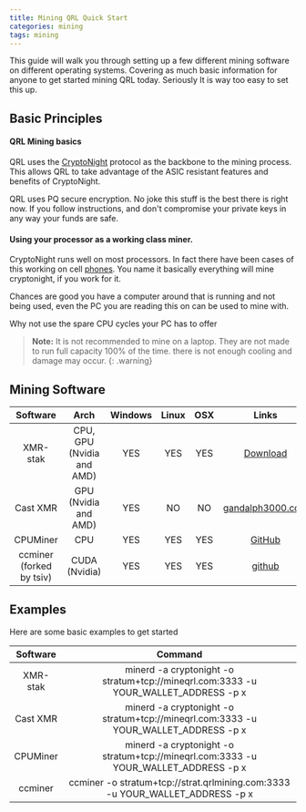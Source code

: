 ```yaml
---
title: Mining QRL Quick Start
categories: mining
tags: mining
---
```



This guide will walk you through setting up a few different mining software on different operating systems. Covering as much basic information for anyone to get started mining QRL today. Seriously It is way too easy to set this up.


## Basic Principles

#### QRL Mining basics

QRL uses the [CryptoNight](#) protocol as the backbone to the mining process. This allows QRL to take advantage of the ASIC resistant features and benefits of CryptoNight. 

QRL uses PQ secure encryption. No joke this stuff is the best there is right now. If you follow instructions, and don't compromise your private keys in any way your funds are safe.

#### Using your processor as a working class miner. 
CryptoNight runs well on most processors. In fact there have been cases of this working on cell [phones](https://play.google.com/store/apps/details?id=com.ethics.path.tonymonero). You name it basically everything will mine cryptonight, if you work for it. 

Chances are good you have a computer around that is running and not being used, even the PC you are reading this on can be used to mine with.

Why not use the spare CPU cycles your PC has to offer

> **Note:** It is not recommended to mine on a laptop. They are not made to run full capacity 100% of the time. there is not enough cooling and damage may occur.
{: .warning}

## Mining Software

| Software      |  Arch | Windows     | Linux |  OSX   |  Links |
| :------------:|:-----:|:-----------:|:-----:|:------:|:------:|
|   XMR-stak    | CPU, GPU (Nvidia and AMD) |  YES     |  YES     |  YES      | [Download](https://github.com/fireice-uk/xmr-stak/releases) |
|   Cast XMR    |  GPU (Nvidia and AMD) |    YES  |  NO   |  NO    | [gandalph3000.com](http://www.gandalph3000.com/cast_xmr/cast-xmr-optimized-cryptonight-miner-for-rx-vega/) |
|   CPUMiner |  CPU  |    YES     |  YES   |  YES   | [GitHub](https://github.com/tpruvot/cpuminer-multi) |
|   ccminer (forked by tsiv)   | CUDA (Nvidia) |  YES       |  YES   |   YES   | [github](https://github.com/tsiv/ccminer-cryptonight) |


## Examples
Here are some basic examples to get started

| Software      | Command |
| :------------:|:-------:|
|   XMR-stak | minerd -a cryptonight -o stratum+tcp://mineqrl.com:3333 -u YOUR_WALLET_ADDRESS -p x |
|   Cast XMR | minerd -a cryptonight -o stratum+tcp://mineqrl.com:3333 -u YOUR_WALLET_ADDRESS -p x  |
|   CPUMiner | minerd -a cryptonight -o stratum+tcp://mineqrl.com:3333 -u YOUR_WALLET_ADDRESS -p x  |
|   ccminer  | ccminer -o stratum+tcp://strat.qrlmining.com:3333 -u YOUR_WALLET_ADDRESS -p x |

